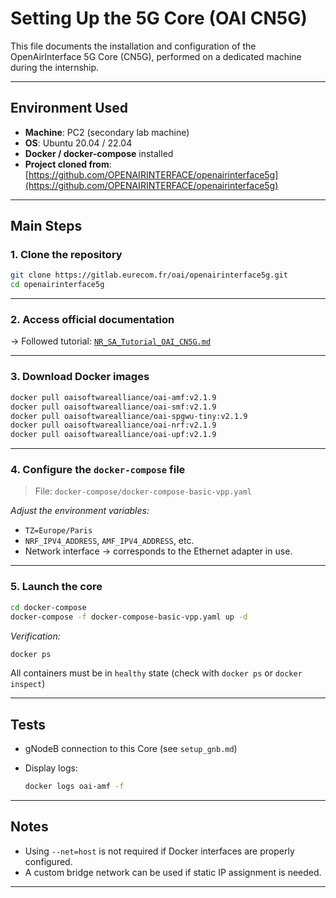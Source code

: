 # Setting Up the 5G Core (OAI CN5G)

This file documents the installation and configuration of the OpenAirInterface 5G Core (CN5G), performed on a dedicated machine during the internship.

---

## Environment Used

* **Machine**: PC2 (secondary lab machine)
* **OS**: Ubuntu 20.04 / 22.04
* **Docker / docker-compose** installed
* **Project cloned from**:
  [https://github.com/OPENAIRINTERFACE/openairinterface5g](https://github.com/OPENAIRINTERFACE/openairinterface5g)

---

## Main Steps

### 1. Clone the repository

```bash
git clone https://gitlab.eurecom.fr/oai/openairinterface5g.git
cd openairinterface5g
```

---

### 2. Access official documentation

-> Followed tutorial: [`NR_SA_Tutorial_OAI_CN5G.md`](https://gitlab.eurecom.fr/oai/openairinterface5g/-/blob/develop/doc/NR_SA_Tutorial_OAI_CN5G.md)

---

### 3. Download Docker images

```bash
docker pull oaisoftwarealliance/oai-amf:v2.1.9
docker pull oaisoftwarealliance/oai-smf:v2.1.9
docker pull oaisoftwarealliance/oai-spgwu-tiny:v2.1.9
docker pull oaisoftwarealliance/oai-nrf:v2.1.9
docker pull oaisoftwarealliance/oai-upf:v2.1.9
```

---

### 4. Configure the `docker-compose` file

> File: `docker-compose/docker-compose-basic-vpp.yaml`

*Adjust the environment variables:*

* `TZ=Europe/Paris`
* `NRF_IPV4_ADDRESS`, `AMF_IPV4_ADDRESS`, etc.
* Network interface → corresponds to the Ethernet adapter in use.

---

### 5. Launch the core

```bash
cd docker-compose
docker-compose -f docker-compose-basic-vpp.yaml up -d
```

*Verification:*

```bash
docker ps
```

All containers must be in `healthy` state (check with `docker ps` or `docker inspect`)

---

## Tests

* gNodeB connection to this Core (see `setup_gnb.md`)
* Display logs:

  ```bash
  docker logs oai-amf -f
  ```

---

## Notes

* Using `--net=host` is not required if Docker interfaces are properly configured.
* A custom bridge network can be used if static IP assignment is needed.

---
